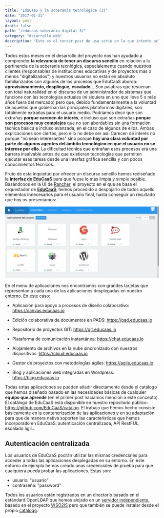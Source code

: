 ```yaml
---
title: "EduCaaS y la soberanía tecnológica (3)"
date: "2017-01-31"
layout: post
draft: false
path: "/educaas-soberania-digital-3/"
category: "desarrollo web"
description: "Este es el tercer post de usa serie en la que intento aclarar la relevancia de nuestro proyecto, EduCaaS, en el contexto de la soberanía tecnológica. En anteriores posts introduje la arquitectura del proyecto, su agilidad y sencillez a la hora de desplegar nuevas aplicaciones, así como aspectos relacionados con la tecnología en la que se basa. En este post explicaré, haciendo referencia al prototipo funcional que ya tenemos desplegado, algunas de las características, desde el punto de vista del usuario, de EduCaaS."
---
```


Todos estos meses en el desarrollo del proyecto nos han ayudado a comprender **la relevancia de tener un discurso sencillo** en relación a la pertinencia de la soberanía tecnlógica, especialemente cuando nuestros clientes (responsables de instituciones educativas y de proyectos más o menos "digitalizados") y nuestros usuarios no están en absoluto familiarizados con algunos de los procesos que EduCaaS aborda: **aprovisionamiento, despliegue, escalado**... Son palabras que resuenan con total naturalidad en el discurso de un administrador de sistemas que funcione con las tecnologías actuales (ni siquiera en uno que lleve 5 o más años fuera del mercado) pero que, debido fundamentalmente a la voluntad de aquellos que gobiernan las principales plataformas digitales, son totalmente extrañas para el usuario medio. Podríamos decir que son extrañas **porque carecen de interés**, e incluso que son extrañas **porque son procesos muy complejos** que no son abordables sin una formación técnica básica e incluso avanzada, en el caso de algunos de ellos. Ambas explicaciones son ciertas, pero ello no debe ser así. Carecen de interés no porque "no sean interesantes" sino porque **hay una clara voluntad por parte de algunos agentes del ámbito tecnológico en que el usuario no se interese por ello**. La dificultad técnica que entrañan esos procesos era una barrera insalvable antes de que existieran tecnologías que permiten ejecutar esas tareas desde una interfaz gráfica sencilla y con pocos conocimientos técnicos.

Fruto de esta inquietud por ofrecer un discurso sencillo hemos rediseñado la [**interfaz de EduCaaS**](https://wip.educaas.io) para que fuese lo más limpia y simple posible. Basándonos en la UI de [Rancher](https://rancher.com), el proyecto en el que se basa el orquestador de [**EduCaaS**](http://educaas.io), hemos procedido a despojarlo de todos aquello elementos innecesarios para el usuario final, hasta conseguir un resultado que hoy os presentamos:

![panel de control](./dashboard_educaas.png)

En el menu de aplicaciones nos encontramos con grandes tarjetas que representan a cada una de las aplicaciones desplegadas en nuestro entorno. En este caso:

- Aplicación para apoyo a procesos de diseño colaborativo: https://canvas.educaas.io

- Edición colaborativa de documentos en PADS: https://pad.educaas.io

- Repositorio de proyectos GIT: https://git.educaas.io

- Plataforma de comunicación instantánea: https://chat.educaas.io

- Alojamiento de archivos en la nube sincronizado con nuestros dispositivos: https://cloud.educaas.io

- Gestor de proyectos con metodologías ágiles: https://agile.educaas.io

- Blog y aplicaciones web integradas en Wordpress: https://blog.educaas.io

Todas estas aplicaciones se pueden añadir directamente desde el catálogo que hemos diseñado basado en las necesidades básicas de cualquier **equipo que aprende** (en el primer post hacíamos mención a este concepto). El catálogo de EduCaaS está disponible en nuestro repositorio público: https://github.com/EduCaaS/catalog. El trabajo que hemos hecho consiste básicamente en la contenerización de las aplicaciones y en su adaptación para que de manera nativa soporten las características que hemos incorporado en EduCaaS: autenticación centralizada, API RestFUL, escalado ágil...

## Autenticación centralizada

Los usuarios de EduCaaS podrán utilizar las mismas credenciales para acceder a todas las aplicaciones desplegadas en su entorno. En este entorno de ejemplo hemos creado unas credenciales de prueba para que cualquiera pueda probar las aplicaciones. Estas son:

- usuario: "usuario"
- contraseña: "password"

Todos los usuarios están registrados en un directorio basado en el estándard OpenLDAP que hemos alojado en un [servidor independiente](https://is.educaas.io:9443), basado en el proyecto [WSO2IS](http://wso2.com/products/identity-server/) pero que también
se puede instalar desde el propio [catálogo](https://wip.educaas.io/env/1a5/catalog?catalogId=EduCaaS).
